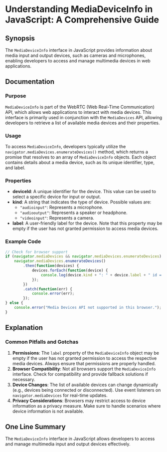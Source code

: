 <!--
Meta Description: # Understanding MediaDeviceInfo in JavaScript: A Comprehensive Guide ## Synopsis The `MediaDeviceInfo` interface in JavaScript provides information ab...
Meta Keywords: devices, device, mediadeviceinfo, media, access
-->

# Understanding MediaDeviceInfo in JavaScript: A Comprehensive Guide

## Synopsis
The `MediaDeviceInfo` interface in JavaScript provides information about media input and output devices, such as cameras and microphones, enabling developers to access and manage multimedia devices in web applications.

## Documentation
### Purpose
`MediaDeviceInfo` is part of the WebRTC (Web Real-Time Communication) API, which allows web applications to interact with media devices. This interface is primarily used in conjunction with the `MediaDevices` API, allowing developers to retrieve a list of available media devices and their properties.

### Usage
To access `MediaDeviceInfo`, developers typically utilize the `navigator.mediaDevices.enumerateDevices()` method, which returns a promise that resolves to an array of `MediaDeviceInfo` objects. Each object contains details about a media device, such as its unique identifier, type, and label.

### Properties
- **deviceId**: A unique identifier for the device. This value can be used to select a specific device for input or output.
- **kind**: A string that indicates the type of device. Possible values are:
  - `"audioinput"`: Represents a microphone.
  - `"audiooutput"`: Represents a speaker or headphone.
  - `"videoinput"`: Represents a camera.
- **label**: A user-friendly label for the device. Note that this property may be empty if the user has not granted permission to access media devices.

### Example Code
```javascript
// Check for browser support
if (navigator.mediaDevices && navigator.mediaDevices.enumerateDevices) {
    navigator.mediaDevices.enumerateDevices()
        .then(function(devices) {
            devices.forEach(function(device) {
                console.log(device.kind + ": " + device.label + " id = " + device.deviceId);
            });
        })
        .catch(function(err) {
            console.error(err);
        });
} else {
    console.error("Media Devices API not supported in this browser.");
}
```

## Explanation
### Common Pitfalls and Gotchas
1. **Permissions**: The `label` property of the `MediaDeviceInfo` object may be empty if the user has not granted permission to access the respective media devices. Always ensure that permissions are properly handled.
2. **Browser Compatibility**: Not all browsers support the `MediaDeviceInfo` interface. Check for compatibility and provide fallback solutions if necessary.
3. **Device Changes**: The list of available devices can change dynamically (e.g., devices being connected or disconnected). Use event listeners on `navigator.mediaDevices` for real-time updates.
4. **Privacy Considerations**: Browsers may restrict access to device information as a privacy measure. Make sure to handle scenarios where device information is not available.

## One Line Summary
The `MediaDeviceInfo` interface in JavaScript allows developers to access and manage multimedia input and output devices effectively.